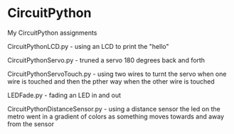 # CircuitPython
My CircuitPython assignments

CircuitPythonLCD.py - using an LCD to print the "hello" 

CircuitPythonServo.py - truned a servo 180 degrees back and forth

CircuitPythonServoTouch.py - using two wires to turnt the servo when one wire is touched and then the pther way when the other wire is touched

LEDFade.py - fading an LED in and out 

CircuitPythonDistanceSensor.py - using a distance sensor the led on the metro went in a gradient of colors as something moves towards and away from the sensor

